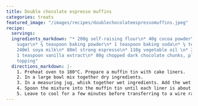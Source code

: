 ```yaml
---
title: Double chocolate espresso muffins
categories: treats
featured_image: "/images/recipes/doublechocolateespressomuffins.jpeg"
recipe:
  servings:
  ingredients_markdown: "* 200g self-raising flour\n* 40g cocoa powder\n* 105g caster
    sugar\n* ¾ teaspoon baking powder\n* 1 teaspoon baking soda\n* ¼ teaspoon salt\n*
    240ml soya milk\n* 80ml strong espresso\n* 110g vegetable oil \n* 20g maple syrup\n*
    1 teaspoon vanilla extract\n* 80g chopped dark chocolate chunks, plus more for
    topping"
  directions_markdown: |-
    1. Preheat oven to 180°C. Prepare a muffin tin with cake liners.
    2. In a large bowl mix together dry ingredients.
    3. In a measuring jug, whisk together wet ingredients. Add the wet ingredients to the dry and gently mix until combined. Fold in chocolate chips.
    4. Spoon the mixture into the muffin tin until each liner is about ¾ full. Sprinkle more chocolate chips on tops. Bake for 20 minutes or until a skewer inserted in the centre comes out clean.
    5. Leave to cool for a few minutes before transferring to a wire rack to cool completely.
---
```

